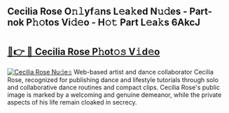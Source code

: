 ## Cecilia Rose O𝚗𝚕yf𝚊ns L𝚎a𝚔ed N𝚞𝚍es - Part-nok P𝚑𝚘tos Vi𝚍𝚎o - H𝚘𝚝 Part L𝚎a𝚔s 6AkcJ

# <h2><a href="http://kf5ub3p.oniu.top/?m=Cecilia+Rose">🔗👉 🔴 Cecilia Rose P𝚑ot𝚘𝚜 V𝚒d𝚎o</a></h2>

[![Cecilia Rose Nu𝚍e𝚜](https://i.imgur.com/0qMVB7G.gif)](http://kf5ub3p.oniu.top/?m=Cecilia+Rose)
Web-based artist and dance collaborator Cecilia Rose, recognized for publishing dance and lifestyle tutorials through solo and collaborative dance routines and compact clips. Cecilia Rose's public image is marked by a welcoming and genuine demeanor, while the private aspects of his life remain cloaked in secrecy.  
